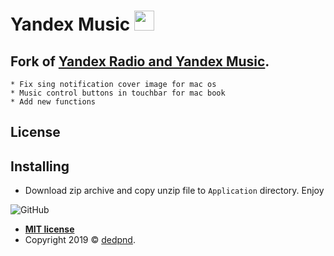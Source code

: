# Yandex Music <img src="media/icon/yamusic_32x32.png" width="32">

##  Fork of [Yandex Radio and Yandex Music](https://github.com/dedpnd/yaradio-yamusic). 
    * Fix sing notification cover image for mac os
    * Music control buttons in touchbar for mac book 
    * Add new functions
## License

## Installing
 * Download zip archive and copy unzip file to `Application` directory. Enjoy
 
  
![GitHub](https://img.shields.io/github/license/dedpnd/yaradio-yamusic.svg)  

- **[MIT license](http://opensource.org/licenses/mit-license.php)**
- Copyright 2019 © <a href="https://github.com/dedpnd" target="_blank">dedpnd</a>.
